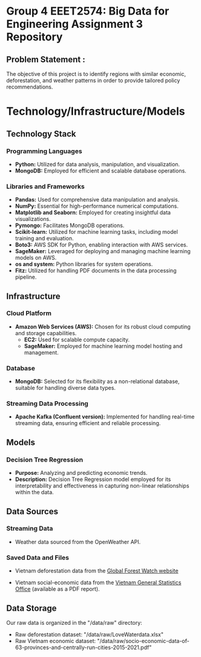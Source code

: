 # Group 4 EEET2574: Big Data for Engineering Assignment 3 Repository
## Problem Statement : 
The objective of this project is to identify regions with similar economic, deforestation, and weather patterns in order to provide tailored policy recommendations.

# Technology/Infrastructure/Models

## Technology Stack

### Programming Languages
- **Python:** Utilized for data analysis, manipulation, and visualization.
- **MongoDB:** Employed for efficient and scalable database operations.

### Libraries and Frameworks
- **Pandas:** Used for comprehensive data manipulation and analysis.
- **NumPy:** Essential for high-performance numerical computations.
- **Matplotlib and Seaborn:** Employed for creating insightful data visualizations.
- **Pymongo:** Facilitates MongoDB operations.
- **Scikit-learn:** Utilized for machine learning tasks, including model training and evaluation.
- **Boto3:** AWS SDK for Python, enabling interaction with AWS services.
- **SageMaker:** Leveraged for deploying and managing machine learning models on AWS.
- **os and system:** Python libraries for system operations.
- **Fitz:** Utilized for handling PDF documents in the data processing pipeline.

## Infrastructure

### Cloud Platform
- **Amazon Web Services (AWS):** Chosen for its robust cloud computing and storage capabilities.
  - **EC2:** Used for scalable compute capacity.
  - **SageMaker:** Employed for machine learning model hosting and management.

### Database
- **MongoDB:** Selected for its flexibility as a non-relational database, suitable for handling diverse data types.

### Streaming Data Processing
- **Apache Kafka (Confluent version):** Implemented for handling real-time streaming data, ensuring efficient and reliable processing.

## Models

### Decision Tree Regression
- **Purpose:** Analyzing and predicting economic trends.
- **Description:** Decision Tree Regression model employed for its interpretability and effectiveness in capturing non-linear relationships within the data.



## Data Sources

### Streaming Data
- Weather data sourced from the OpenWeather API.

### Saved Data and Files

- Vietnam deforestation data from the [Global Forest Watch website](https://www.globalforestwatch.org/map/?mainMap=eyJoaWRlTGVnZW5kIjp0cnVlLCJzaG93QW5hbHlzaXMiOnRydWV9&map=eyJjZW50ZXIiOnsibGF0IjoxNi4wMjgwMjY3MjEwNjM1NCwibG5nIjoxMDUuODA2OTAwMDAwMDAwOTV9LCJ6b29tIjo0LjYzMTg5MDk3NTA2NDc1OSwiY2FuQm91bmQiOmZhbHNlfQ%3D%3D&mapMenu=eyJzZWFyY2giOiJ2aWV0biJ9)

- Vietnam social-economic data from the [Vietnam General Statistics Office](https://wtocenter.vn/an-pham/22213-socio-economic-data-of-63-provinces-and-centrally-run-cities-2015-2021) (available as a PDF report).




## Data Storage
Our raw data is organized in the "/data/raw" directory:
- Raw deforestation dataset: "/data/raw/LoveWaterdata.xlsx"
- Raw Vietnam economic dataset: "/data/raw/socio-economic-data-of-63-provinces-and-centrally-run-cities-2015-2021.pdf"

